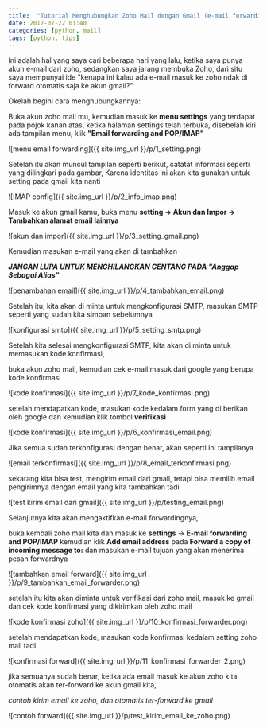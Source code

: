 ```yaml
---
title:  "Tutorial Menghubungkan Zoho Mail dengan Gmail (e-mail forwarding)"
date: 2017-07-22 01:40
categories: [python, mail]
tags: [python, tips]
---
```


Ini adalah hal yang saya cari beberapa hari yang lalu, ketika saya punya akun e-mail dari zoho, sedangkan saya jarang membuka Zoho,
dari situ saya mempunyai ide "kenapa ini kalau ada e-mail masuk ke zoho ndak di forward otomatis saja ke akun gmail?"

Okelah begini cara menghubungkannya:

Buka akun zoho mail mu, kemudian masuk ke **menu settings** yang terdapat pada pojok kanan atas,
ketika halaman settings telah terbuka, disebelah kiri ada tampilan menu, klik **"Email forwarding and POP/IMAP"**

![menu email forwarding]({{ site.img_url }}/p/1_setting.png)

Setelah itu akan muncul tampilan seperti berikut, catatat informasi seperti yang dilingkari pada gambar,
Karena identitas ini akan kita gunakan untuk setting pada gmail kita nanti

![IMAP config]({{ site.img_url }}/p/2_info_imap.png)


Masuk ke akun gmail kamu, buka menu **setting -> Akun dan Impor -> Tambahkan alamat email lainnya**

![akun dan impor]({{ site.img_url }}/p/3_setting_gmail.png)

Kemudian masukan e-mail yang akan di tambahkan

_**JANGAN LUPA UNTUK MENGHILANGKAN CENTANG PADA "Anggap Sebagai Alias"**_

![penambahan email]({{ site.img_url }}/p/4_tambahkan_email.png)

Setelah itu, kita akan di minta untuk mengkonfigurasi SMTP, masukan SMTP seperti yang sudah kita simpan sebelumnya

![konfigurasi smtp]({{ site.img_url }}/p/5_setting_smtp.png)

Setelah kita selesai mengkonfigurasi SMTP, kita akan di minta untuk memasukan kode konfirmasi,

buka akun zoho mail, kemudian cek e-mail masuk dari google yang berupa kode konfirmasi

![kode konfirmasi]({{ site.img_url }}/p/7_kode_konfirmasi.png)

setelah mendapatkan kode, masukan kode kedalam form yang di berikan oleh google dan kemudian klik tombol **verifikasi**

![kode konfirmasi]({{ site.img_url }}/p/6_konfirmasi_email.png)

Jika semua sudah terkonfigurasi dengan benar, akan seperti ini tampilanya

![email terkonfirmasi]({{ site.img_url }}/p/8_email_terkonfirmasi.png)

sekarang kita bisa test, mengirim email dari gmail, tetapi bisa memilih email pengirimnya dengan email yang kita tambahkan tadi

![test kirim email dari gmail]({{ site.img_url }}/p/testing_email.png)


Selanjutnya kita akan mengaktifkan  e-mail forwardingnya,

buka kembali zoho mail kita dan masuk ke **settings** -> **E-mail forwarding and POP/IMAP**
kemudian klik **Add email address** pada **Forward a copy of incoming message to:** dan masukan e-mail tujuan yang akan menerima pesan forwardnya

![tambahkan email forward]({{ site.img_url }}/p/9_tambahkan_email_forwarder.png)


setelah itu kita akan diminta untuk verifikasi dari zoho mail, masuk ke gmail dan cek kode konfirmasi yang dikirimkan oleh zoho mail

![kode konfirmasi zoho]({{ site.img_url }}/p/10_konfirmasi_forwarder.png)

setelah mendapatkan kode, masukan kode konfirmasi kedalam setting zoho mail tadi

![konfirmasi forward]({{ site.img_url }}/p/11_konfirmasi_forwarder_2.png)

jika semuanya sudah benar, ketika ada email masuk ke akun zoho kita otomatis akan ter-forward ke akun gmail kita,

_contoh kirim email ke zoho, dan otomatis ter-forward ke gmail_

![contoh forward]({{ site.img_url }}/p/test_kirim_email_ke_zoho.png)
